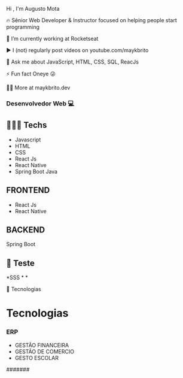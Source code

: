 Hi , I'm Augusto Mota


🔥 Sênior Web Developer & Instructor focused on helping people start programming

🔭 I’m currently working at Rocketseat

▶️ I (not) regularly post videos on youtube.com/maykbrito

💬 Ask me about JavaScript, HTML, CSS, SQL, ReacJs

⚡ Fun fact Oneye 😜

👨‍💻 More at maykbrito.dev


### Desenvolvedor Web 💻 


## 👨🏾‍💻 Techs

* Javascript
* HTML
* CSS
* React Js
* React Native
* Spring Boot Java

## FRONTEND
* React Js
* React Native

## BACKEND
  Spring Boot


## 🧪 Teste
*SSS
*
*

🚀 Tecnologias

# Tecnologias 

### ERP
- GESTÃO FINANCEIRA
- GESTÃO DE COMERCIO
- GESTO ESCOLAR




#######


<!--
**AugustoMota/AugustoMota** is a ✨ _special_ ✨ repository because its `README.md` (this file) appears on your GitHub profile.



Here are some ideas to get you started:

- 🔭 I’m currentlyn ...
- 🌱 I’m currently learning ...
- 👯 I’m looking to collaborate on ...
- 🤔 I’m looking for help with ...
- 💬 Ask me about ...
- 📫 How to reach me: ...
- 😄 Pronouns: ...
- ⚡ Fun fact: ...
-->

